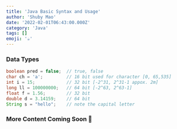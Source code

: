 ```yaml
---
title: 'Java Basic Syntax and Usage'
author: 'Shuby Mao'
date: '2022-02-01T06:43:00.000Z'
category: 'Java'
tags: []
emoji: '☕'
---
```

### Data Types

```java
boolean pred = false;  // true, false
char ch = 'a';         // 16 bit used for character [0, 65,535]
int i = 15;            // 32 bit [-2^31, 2^31-1 appox. 2m]
long ll = 100000000;   // 64 bit [-2^63, 2^63-1]
float f = 1.56;        // 32 bit
double d = 3.14159;    // 64 bit
String s = "hello";    // note the capital letter
```

### More Content Coming Soon 🚧